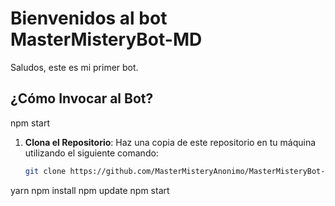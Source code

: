# Bienvenidos al bot MasterMisteryBot-MD

 Saludos, este es mi primer bot.

## ¿Cómo Invocar al Bot?

npm start

1. **Clona el Repositorio**: Haz una copia de este repositorio en tu máquina utilizando el siguiente comando:

   ```bash
   git clone https://github.com/MasterMisteryAnonimo/MasterMisteryBot-MD.git
yarn
npm install
npm update
npm start
